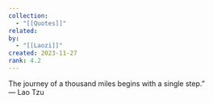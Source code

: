```yaml
---
collection:
  - "[[Quotes]]"
related: 
by:
  - "[[Laozi]]"
created: 2023-11-27
rank: 4.2
---
```

 
The journey of a thousand miles begins with a single step.”  
― Lao Tzu